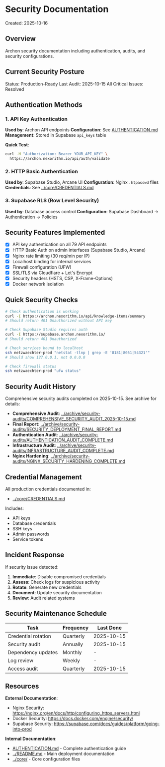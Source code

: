 # Security Documentation

Created: 2025-10-16

## Overview

Archon security documentation including authentication, audits, and security configurations.

## Current Security Posture

Status: Production-Ready
Last Audit: 2025-10-15
All Critical Issues: Resolved

## Authentication Methods

### 1. API Key Authentication
**Used by**: Archon API endpoints
**Configuration**: See [AUTHENTICATION.md](./AUTHENTICATION.md)
**Management**: Stored in Supabase `api_keys` table

**Quick Test**:
```bash
curl -H "Authorization: Bearer YOUR_API_KEY" \
  https://archon.nexorithm.io/api/auth/validate
```

### 2. HTTP Basic Authentication
**Used by**: Supabase Studio, Arcane UI
**Configuration**: Nginx `.htpasswd` files
**Credentials**: See [../core/CREDENTIALS.md](../core/CREDENTIALS.md)

### 3. Supabase RLS (Row Level Security)
**Used by**: Database access control
**Configuration**: Supabase Dashboard → Authentication → Policies

## Security Features Implemented

- [x] API key authentication on all 79 API endpoints
- [x] HTTP Basic Auth on admin interfaces (Supabase Studio, Arcane)
- [x] Nginx rate limiting (30 req/min per IP)
- [x] Localhost binding for internal services
- [x] Firewall configuration (UFW)
- [x] SSL/TLS via Cloudflare + Let's Encrypt
- [x] Security headers (HSTS, CSP, X-Frame-Options)
- [x] Docker network isolation

## Quick Security Checks

```bash
# Check authentication is working
curl -I https://archon.nexorithm.io/api/knowledge-items/summary
# Should return 401 Unauthorized without API key

# Check Supabase Studio requires auth
curl -I https://supabase.archon.nexorithm.io/
# Should return 401 Unauthorized

# Check services bound to localhost
ssh netzwaechter-prod "netstat -tlnp | grep -E '8181|8051|54321'"
# Should show 127.0.0.1, not 0.0.0.0

# Check firewall status
ssh netzwaechter-prod "ufw status"
```

## Security Audit History

Comprehensive security audits completed on 2025-10-15. See archive for details:

- **Comprehensive Audit**: [../archive/security-audits/COMPREHENSIVE_SECURITY_AUDIT_2025-10-15.md](../archive/security-audits/COMPREHENSIVE_SECURITY_AUDIT_2025-10-15.md)
- **Final Report**: [../archive/security-audits/SECURITY_DEPLOYMENT_FINAL_REPORT.md](../archive/security-audits/SECURITY_DEPLOYMENT_FINAL_REPORT.md)
- **Authentication Audit**: [../archive/security-audits/AUTHENTICATION_AUDIT_COMPLETE.md](../archive/security-audits/AUTHENTICATION_AUDIT_COMPLETE.md)
- **Infrastructure Audit**: [../archive/security-audits/INFRASTRUCTURE_AUDIT_COMPLETE.md](../archive/security-audits/INFRASTRUCTURE_AUDIT_COMPLETE.md)
- **Nginx Hardening**: [../archive/security-audits/NGINX_SECURITY_HARDENING_COMPLETE.md](../archive/security-audits/NGINX_SECURITY_HARDENING_COMPLETE.md)

## Credential Management

All production credentials documented in:
- [../core/CREDENTIALS.md](../core/CREDENTIALS.md)

Includes:
- API keys
- Database credentials
- SSH keys
- Admin passwords
- Service tokens

## Incident Response

If security issue detected:

1. **Immediate**: Disable compromised credentials
2. **Assess**: Check logs for suspicious activity
3. **Rotate**: Generate new credentials
4. **Document**: Update security documentation
5. **Review**: Audit related systems

## Security Maintenance Schedule

| Task | Frequency | Last Done |
|------|-----------|-----------|
| Credential rotation | Quarterly | 2025-10-15 |
| Security audit | Annually | 2025-10-15 |
| Dependency updates | Monthly | - |
| Log review | Weekly | - |
| Access audit | Quarterly | 2025-10-15 |

## Resources

**External Documentation**:
- Nginx Security: https://nginx.org/en/docs/http/configuring_https_servers.html
- Docker Security: https://docs.docker.com/engine/security/
- Supabase Security: https://supabase.com/docs/guides/platform/going-into-prod

**Internal Documentation**:
- [AUTHENTICATION.md](./AUTHENTICATION.md) - Complete authentication guide
- [../README.md](../README.md) - Main deployment documentation
- [../core/](../core/) - Core configuration files
